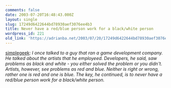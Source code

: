 ```yaml
---
comments: false
date: 2003-07-20T16:48:43.000Z
layout: single
slug: 17249d6422644bd78930aef3076ee4b3
title: Never have a red/blue person work for a black/white person
wordpress_id: 221
old_link: 'https://adrianba.net/2003/07/20/17249d6422644bd78930aef3076ee4b3/'
---
```

[
simplegeek](http://www.simplegeek.com/permalink.aspx/9ebea775-5694-4bcb-aacf-7248a97ce141): _I once talked to a guy that ran a game
development company. He talked about the artists that he employeed.
Developers, he said, saw problems as black and white - you either
solved the problem or you didn't. Artists, however, see problems as
red and blue. Neither is right or wrong, rather one is red and one
is blue. The key, he continued, is to never have a red/blue person
work for a black/white person._

